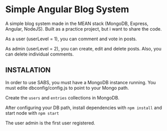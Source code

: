 # Simple Angular Blog System

A simple blog system made in the MEAN stack (MongoDB, Express, Angular, NodeJS). Built as a practice project, but i want to share the code.

As a user (userLevel = 1), you can comment and vote in posts. 

As admin (userLevel = 2), you can create, edit and delete posts. Also, you can delete individual comments. 

## INSTALATION

In order to use SABS, you must have a MongoDB instance running. You must edite dbconfig/config.js to point to your Mongo path.

Create the ```users``` and ```entries``` collections in MongoDB.

After configuring your DB path, install dependencies with ```npm install``` and start node with ```npm start```

The user admin is the first user registered.